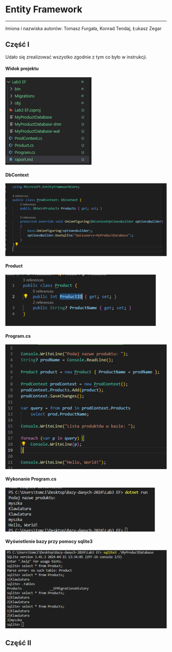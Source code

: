 # Entity Framework

---

Imiona i nazwiska autorów: Tomasz Furgała, Konrad Tendaj, Łukasz Zegar

## Część I

Udało się zrealizować wszystko zgodnie z tym co było w instrukcji.

#### Widok projektu
![cz1/projekt](imgs/cz1/projekt.png)

#### DbContext
![cz1/DbContext](imgs/cz1/DbContext.png)

#### Product
![cz1/Product](imgs/cz1/Product.png)

#### Program.cs
![cz1/Program](imgs/cz1/Program.png)

#### Wykonanie Program.cs
![cz1/Program2](imgs/cz1/Program2.png)

#### Wyświetlenie bazy przy pomocy sqlite3
![cz1/sqllite3](imgs/cz1/sqlite3.png)

## Część II
